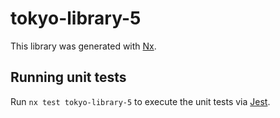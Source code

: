 # tokyo-library-5

This library was generated with [Nx](https://nx.dev).

## Running unit tests

Run `nx test tokyo-library-5` to execute the unit tests via [Jest](https://jestjs.io).
